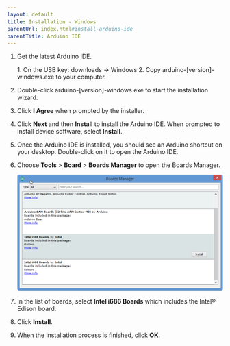 ```yaml
---
layout: default
title: Installation - Windows
parentUrl: index.html#install-arduino-ide
parentTitle: Arduino IDE
---
```


1. Get the latest Arduino IDE.

    <div class="callout goto" markdown="1">
    1. On the USB key: <span class="icon folder">downloads</span> → <span class="icon folder">Windows</span>
    2. Copy <span class="icon file">arduino-[version]-windows.exe</span> to your computer.
    </div>

2. Double-click <span class="icon file">arduino-[version]-windows.exe</span> to start the installation wizard.

3. Click **I Agree** when prompted by the installer.

4. Click **Next** and then **Install** to install the Arduino IDE.  When prompted to install device software, select **Install**.

5. Once the Arduino IDE is installed, you should see an Arduino shortcut on your desktop. Double-click on it to open the Arduino IDE.

6. Choose **Tools** > **Board** > **Boards Manager** to open the Boards Manager.
  
    ![Boards Manager - Windows](images/BoardMan-Win.png)

7. In the list of boards, select **Intel i686 Boards** which includes the Intel® Edison board.

8. Click **Install**.

9. When the installation process is finished, click **OK**.
